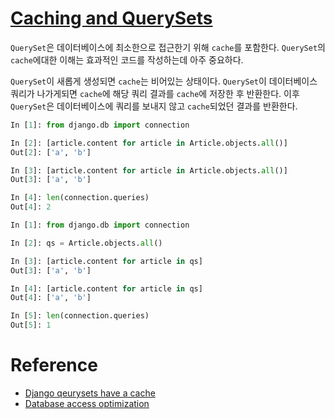 # [Caching and QuerySets](https://docs.djangoproject.com/en/2.1/topics/db/queries/#caching-and-querysets)

`QuerySet`은 데이터베이스에 최소한으로 접근한기 위해 `cache`를 포함한다. `QuerySet`의 `cache`에대한 이해는 효과적인 코드를 작성하는데 아주 중요하다.  

`QuerySet`이 새롭게 생성되면 `cache`는 비어있는 상태이다. `QuerySet`이 데이터베이스 쿼리가 나가게되면 `cache`에 해당 쿼리 결과를 `cache`에 저장한 후 반환한다. 이후 `QuerySet`은 데이터베이스에 쿼리를 보내지 않고 `cache`되었던 결과를 반환한다.  

```python
In [1]: from django.db import connection

In [2]: [article.content for article in Article.objects.all()]
Out[2]: ['a', 'b']

In [3]: [article.content for article in Article.objects.all()]
Out[3]: ['a', 'b']

In [4]: len(connection.queries)
Out[4]: 2
```

```python
In [1]: from django.db import connection

In [2]: qs = Article.objects.all()

In [3]: [article.content for article in qs]
Out[3]: ['a', 'b']

In [4]: [article.content for article in qs]
Out[4]: ['a', 'b']

In [5]: len(connection.queries)
Out[5]: 1
```

# Reference

* [Django qeurysets have a cache](http://blog.etianen.com/blog/2013/06/08/django-querysets/)
* [Database access optimization](https://docs.djangoproject.com/en/2.1/topics/db/optimization/)